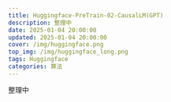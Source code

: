 ```yaml
---
title: Huggingface-PreTrain-02-CausalLM(GPT)
description: 整理中
date: 2025-01-04 20:00:00
updated: 2025-01-04 20:00:00
cover: /img/huggingface.png
top_img: /img/huggingface_long.png
tags: Huggingface
categories: 算法
---
```


整理中
